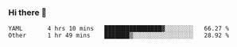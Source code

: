 ### Hi there 👋

<!--
**yeya24/yeya24** is a ✨ _special_ ✨ repository because its `README.md` (this file) appears on your GitHub profile.

Here are some ideas to get you started:

- 🔭 I’m currently working on ...
- 🌱 I’m currently learning ...
- 👯 I’m looking to collaborate on ...
- 🤔 I’m looking for help with ...
- 💬 Ask me about ...
- 📫 How to reach me: ...
- 😄 Pronouns: ...
- ⚡ Fun fact: ...
-->

<!--START_SECTION:waka-->

```text
YAML       4 hrs 10 mins   ████████████████▓░░░░░░░░   66.27 %
Other      1 hr 49 mins    ███████▒░░░░░░░░░░░░░░░░░   28.92 %
```

<!--END_SECTION:waka-->
